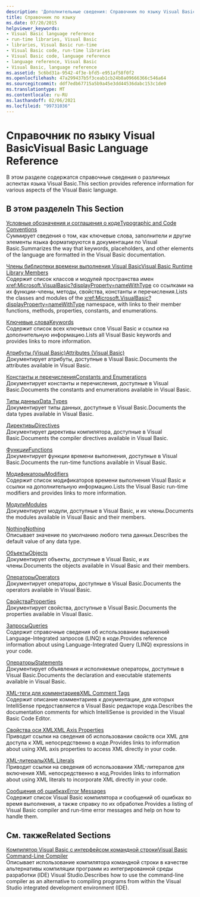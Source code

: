 ```yaml
---
description: 'Дополнительные сведения: Справочник по языку Visual Basic'
title: Справочник по языку
ms.date: 07/20/2015
helpviewer_keywords:
- Visual Basic language reference
- run-time libraries, Visual Basic
- libraries, Visual Basic run-time
- Visual Basic code, run-time libraries
- Visual Basic code, language reference
- language reference, Visual Basic
- Visual Basic, language reference
ms.assetid: 5c6bd31a-9542-4f3e-bfd5-e951af58f0f2
ms.openlocfilehash: 47a299437b5f3ceab1cb24b8a09666366c546a64
ms.sourcegitcommit: ddf7edb67715a5b9a45e3dd44536dabc153c1de0
ms.translationtype: MT
ms.contentlocale: ru-RU
ms.lasthandoff: 02/06/2021
ms.locfileid: "99731036"
---
```

# <a name="visual-basic-language-reference"></a><span data-ttu-id="83632-103">Справочник по языку Visual Basic</span><span class="sxs-lookup"><span data-stu-id="83632-103">Visual Basic Language Reference</span></span>

<span data-ttu-id="83632-104">В этом разделе содержатся справочные сведения о различных аспектах языка Visual Basic.</span><span class="sxs-lookup"><span data-stu-id="83632-104">This section provides reference information for various aspects of the Visual Basic language.</span></span>  
  
## <a name="in-this-section"></a><span data-ttu-id="83632-105">В этом разделе</span><span class="sxs-lookup"><span data-stu-id="83632-105">In This Section</span></span>  

 [<span data-ttu-id="83632-106">Условные обозначения и соглашения о коде</span><span class="sxs-lookup"><span data-stu-id="83632-106">Typographic and Code Conventions</span></span>](typographic-and-code-conventions.md)  
 <span data-ttu-id="83632-107">Суммирует сведения о том, как ключевые слова, заполнители и другие элементы языка форматируются в документации по Visual Basic.</span><span class="sxs-lookup"><span data-stu-id="83632-107">Summarizes the way that keywords, placeholders, and other elements of the language are formatted in the Visual Basic documentation.</span></span>  
  
 [<span data-ttu-id="83632-108">Члены библиотеки времени выполнения Visual Basic</span><span class="sxs-lookup"><span data-stu-id="83632-108">Visual Basic Runtime Library Members</span></span>](runtime-library-members.md)  
 <span data-ttu-id="83632-109">Содержит список классов и модулей пространства имен <xref:Microsoft.VisualBasic?displayProperty=nameWithType> со ссылками на их функции-члены, методы, свойства, константы и перечисления.</span><span class="sxs-lookup"><span data-stu-id="83632-109">Lists the classes and modules of the <xref:Microsoft.VisualBasic?displayProperty=nameWithType> namespace, with links to their member functions, methods, properties, constants, and enumerations.</span></span>  
  
 [<span data-ttu-id="83632-110">Ключевые слова</span><span class="sxs-lookup"><span data-stu-id="83632-110">Keywords</span></span>](keywords/index.md)  
 <span data-ttu-id="83632-111">Содержит список всех ключевых слов Visual Basic и ссылки на дополнительную информацию.</span><span class="sxs-lookup"><span data-stu-id="83632-111">Lists all Visual Basic keywords and provides links to more information.</span></span>  
  
 [<span data-ttu-id="83632-112">Атрибуты (Visual Basic)</span><span class="sxs-lookup"><span data-stu-id="83632-112">Attributes (Visual Basic)</span></span>](attributes.md)  
 <span data-ttu-id="83632-113">Документирует атрибуты, доступные в Visual Basic.</span><span class="sxs-lookup"><span data-stu-id="83632-113">Documents the attributes available in Visual Basic.</span></span>  
  
 [<span data-ttu-id="83632-114">Константы и перечисления</span><span class="sxs-lookup"><span data-stu-id="83632-114">Constants and Enumerations</span></span>](constants-and-enumerations.md)  
 <span data-ttu-id="83632-115">Документирует константы и перечисления, доступные в Visual Basic.</span><span class="sxs-lookup"><span data-stu-id="83632-115">Documents the constants and enumerations available in Visual Basic.</span></span>  
  
 [<span data-ttu-id="83632-116">Типы данных</span><span class="sxs-lookup"><span data-stu-id="83632-116">Data Types</span></span>](data-types/index.md)  
 <span data-ttu-id="83632-117">Документирует типы данных, доступные в Visual Basic.</span><span class="sxs-lookup"><span data-stu-id="83632-117">Documents the data types available in Visual Basic.</span></span>  
  
 [<span data-ttu-id="83632-118">Директивы</span><span class="sxs-lookup"><span data-stu-id="83632-118">Directives</span></span>](directives/index.md)  
 <span data-ttu-id="83632-119">Документирует директивы компилятора, доступные в Visual Basic.</span><span class="sxs-lookup"><span data-stu-id="83632-119">Documents the compiler directives available in Visual Basic.</span></span>  
  
 [<span data-ttu-id="83632-120">Функции</span><span class="sxs-lookup"><span data-stu-id="83632-120">Functions</span></span>](functions/index.md)  
 <span data-ttu-id="83632-121">Документирует функции времени выполнения, доступные в Visual Basic.</span><span class="sxs-lookup"><span data-stu-id="83632-121">Documents the run-time functions available in Visual Basic.</span></span>  
  
 [<span data-ttu-id="83632-122">Модификаторы</span><span class="sxs-lookup"><span data-stu-id="83632-122">Modifiers</span></span>](modifiers/index.md)  
 <span data-ttu-id="83632-123">Содержит список модификаторов времени выполнения Visual Basic и ссылки на дополнительную информацию.</span><span class="sxs-lookup"><span data-stu-id="83632-123">Lists the Visual Basic run-time modifiers and provides links to more information.</span></span>  
  
 [<span data-ttu-id="83632-124">Модули</span><span class="sxs-lookup"><span data-stu-id="83632-124">Modules</span></span>](modules.md)  
 <span data-ttu-id="83632-125">Документирует модули, доступные в Visual Basic, и их члены.</span><span class="sxs-lookup"><span data-stu-id="83632-125">Documents the modules available in Visual Basic and their members.</span></span>  
  
 [<span data-ttu-id="83632-126">Nothing</span><span class="sxs-lookup"><span data-stu-id="83632-126">Nothing</span></span>](nothing.md)  
 <span data-ttu-id="83632-127">Описывает значение по умолчанию любого типа данных.</span><span class="sxs-lookup"><span data-stu-id="83632-127">Describes the default value of any data type.</span></span>  
  
 [<span data-ttu-id="83632-128">Объекты</span><span class="sxs-lookup"><span data-stu-id="83632-128">Objects</span></span>](objects/index.md)  
 <span data-ttu-id="83632-129">Документирует объекты, доступные в Visual Basic, и их члены.</span><span class="sxs-lookup"><span data-stu-id="83632-129">Documents the objects available in Visual Basic and their members.</span></span>  
  
 [<span data-ttu-id="83632-130">Операторы</span><span class="sxs-lookup"><span data-stu-id="83632-130">Operators</span></span>](operators/index.md)  
 <span data-ttu-id="83632-131">Документирует операторы, доступные в Visual Basic.</span><span class="sxs-lookup"><span data-stu-id="83632-131">Documents the operators available in Visual Basic.</span></span>  
  
 [<span data-ttu-id="83632-132">Свойства</span><span class="sxs-lookup"><span data-stu-id="83632-132">Properties</span></span>](properties.md)  
 <span data-ttu-id="83632-133">Документирует свойства, доступные в Visual Basic.</span><span class="sxs-lookup"><span data-stu-id="83632-133">Documents the properties available in Visual Basic.</span></span>  
  
 [<span data-ttu-id="83632-134">Запросы</span><span class="sxs-lookup"><span data-stu-id="83632-134">Queries</span></span>](queries/index.md)  
 <span data-ttu-id="83632-135">Содержит справочные сведения об использовании выражений Language-Integrated запросов (LINQ) в коде.</span><span class="sxs-lookup"><span data-stu-id="83632-135">Provides reference information about using Language-Integrated Query (LINQ) expressions in your code.</span></span>  
  
 [<span data-ttu-id="83632-136">Операторы</span><span class="sxs-lookup"><span data-stu-id="83632-136">Statements</span></span>](statements/index.md)  
 <span data-ttu-id="83632-137">Документирует объявления и исполняемые операторы, доступные в Visual Basic.</span><span class="sxs-lookup"><span data-stu-id="83632-137">Documents the declaration and executable statements available in Visual Basic.</span></span>  
  
 [<span data-ttu-id="83632-138">XML-теги для комментариев</span><span class="sxs-lookup"><span data-stu-id="83632-138">XML Comment Tags</span></span>](xmldoc/index.md)  
 <span data-ttu-id="83632-139">Содержит описание комментариев к документации, для которых IntelliSense предоставляется в Visual Basic редакторе кода.</span><span class="sxs-lookup"><span data-stu-id="83632-139">Describes the documentation comments for which IntelliSense is provided in the Visual Basic Code Editor.</span></span>  
  
 [<span data-ttu-id="83632-140">Свойства оси XML</span><span class="sxs-lookup"><span data-stu-id="83632-140">XML Axis Properties</span></span>](xml-axis/index.md)  
 <span data-ttu-id="83632-141">Приводит ссылки на сведения об использовании свойств оси XML для доступа к XML непосредственно в коде.</span><span class="sxs-lookup"><span data-stu-id="83632-141">Provides links to information about using XML axis properties to access XML directly in your code.</span></span>  
  
 [<span data-ttu-id="83632-142">XML-литералы</span><span class="sxs-lookup"><span data-stu-id="83632-142">XML Literals</span></span>](xml-literals/index.md)  
 <span data-ttu-id="83632-143">Приводит ссылки на сведения об использовании XML-литералов для включения XML непосредственно в код.</span><span class="sxs-lookup"><span data-stu-id="83632-143">Provides links to information about using XML literals to incorporate XML directly in your code.</span></span>  
  
 [<span data-ttu-id="83632-144">Сообщения об ошибках</span><span class="sxs-lookup"><span data-stu-id="83632-144">Error Messages</span></span>](error-messages/index.md)  
 <span data-ttu-id="83632-145">Содержит список Visual Basic компилятора и сообщений об ошибках во время выполнения, а также справку по их обработке.</span><span class="sxs-lookup"><span data-stu-id="83632-145">Provides a listing of Visual Basic compiler and run-time error messages and help on how to handle them.</span></span>  
  
## <a name="related-sections"></a><span data-ttu-id="83632-146">См. также</span><span class="sxs-lookup"><span data-stu-id="83632-146">Related Sections</span></span>  

 [<span data-ttu-id="83632-147">Компилятор Visual Basic с интерфейсом командной строки</span><span class="sxs-lookup"><span data-stu-id="83632-147">Visual Basic Command-Line Compiler</span></span>](../reference/command-line-compiler/index.md)  
 <span data-ttu-id="83632-148">Описывает использование компилятора командной строки в качестве альтернативы компиляции программ из интегрированной среды разработки (IDE) Visual Studio.</span><span class="sxs-lookup"><span data-stu-id="83632-148">Describes how to use the command-line compiler as an alternative to compiling programs from within the Visual Studio integrated development environment (IDE).</span></span>
